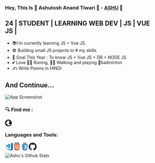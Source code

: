 ### Hey, This Is 👦 Ashutosh Anand Tiwari 👦  -  [ASHU][website] 👋

## 24 | STUDENT | LEARNING WEB DEV | JS | VUE JS | 
- 📚I’m currently learning JS + Vue JS.
- 🛠️ Building small JS projects to # my skills.
- 🎯 Goal This Year : To know JS + Vue JS + DB + NODE JS
- 💕 Love 🏃‍♀️ Runing, 🚶‍♂️ Walking and playing 🏸badminton
- ✍️ Write Poems in HINDI

## And Continue...

![App Screenshot](https://i.ibb.co/SwR1PtC/wa.jpg)
### 🔍 Find me :

[<img align="left" alt="ashumsd7.netlify.app" width="22px" src="https://raw.githubusercontent.com/iconic/open-iconic/master/svg/globe.svg" />][website]
<!--[<img align="left" alt="Ashu | Twitter" width="22px" src="https://cdn.jsdelivr.net/npm/simple-icons@v3/icons/twitter.svg" />][twitter][](url) -->
<!-- [<img align="left" alt=" | LinkedIn" width="22px" src="https://cdn.jsdelivr.net/npm/simple-icons@v3/icons/linkedin.svg" />][linkedin] -->
<!-- [<img align="left" alt=" | Instagram" width="22px" src="https://cdn.jsdelivr.net/npm/simple-icons@v3/icons/instagram.svg" />][instagram] -->

<br /> 

### Languages and Tools:

[<img align="left" alt="Visual Studio Code" width="26px" src="https://raw.githubusercontent.com/github/explore/80688e429a7d4ef2fca1e82350fe8e3517d3494d/topics/visual-studio-code/visual-studio-code.png" />][githubLink]
[<img align="left" alt="HTML5" width="26px" src="https://raw.githubusercontent.com/github/explore/80688e429a7d4ef2fca1e82350fe8e3517d3494d/topics/html/html.png" />][githubLink]
[<img align="left" alt="CSS3" width="26px" src="https://raw.githubusercontent.com/github/explore/80688e429a7d4ef2fca1e82350fe8e3517d3494d/topics/css/css.png" />][githubLink]


[<img align="left" alt="GitHub" width="26px" src="https://raw.githubusercontent.com/github/explore/78df643247d429f6cc873026c0622819ad797942/topics/github/github.png" />][githubLink]


<br />
<br />






<img align="left" alt="Ashu's Github Stats" src="https://github-readme-stats.vercel.app/api?username=ashumsd7&show_icons=true&hide_border=true" />

[website]: https://aat.netlify.app
[twitter]: https://twitter.com/YourVueJs
[youtube]: https://youtube.com/
[instagram]: https://instagram.com/
[linkedin]: https://linkedin.com/in/
[githubLink]: https://github.com/ashumsd7

[day1]: https://ashumsd7.github.io/01JS-change-random-backgroud-color/
[day2]: https://ashumsd7.github.io/02JS--Change-background-with-hexcode/
[day3]: https://ashumsd7.github.io/Day03B--Random-Quote-Generator/


